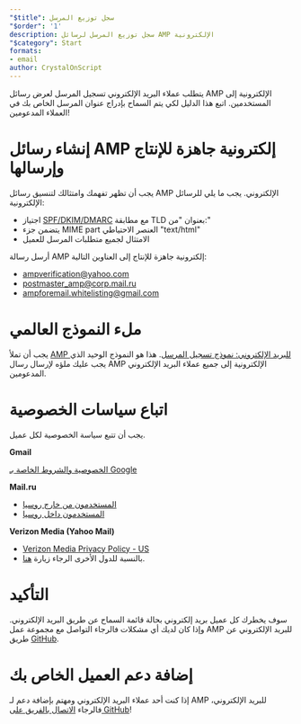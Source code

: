 ```yaml
---
"$title": سجل توزيع المرسل
"$order": '1'
description: سجل توزيع المرسل لرسائل AMP الإلكترونية
"$category": Start
formats:
- email
author: CrystalOnScript
---
```


يتطلب عملاء البريد الإلكتروني تسجيل المرسل لعرض رسائل AMP الإلكترونية إلى المستخدمين. اتبع هذا الدليل لكي يتم السماح بإدراج عنوان المرسل الخاص بك في العملاء المدعومين!

# إنشاء رسائل AMP إلكترونية جاهزة للإنتاج وإرسالها

يجب أن تظهر تفهمك وامتثالك لتنسيق رسائل AMP الإلكتروني. يجب ما يلي للرسائل الإلكترونية:

- اجتياز [SPF/DKIM/DMARC](https://support.google.com/a/answer/33786?hl=en) مع مطابقة TLD بعنوان "من:"
- يتضمن جزء MIME part العنصر الاحتياطي "text/html"
- الامتثال لجميع متطلبات المرسل للعميل

أرسل رسالة AMP إلكترونية جاهزة للإنتاج إلى العناوين التالية:

- ampverification@yahoo.com
- postmaster_amp@corp.mail.ru
- ampforemail.whitelisting@gmail.com

# ملء النموذج العالمي

يجب أن تملأ [AMP للبريد الإلكتروني: نموذج تسجيل المرسل](https://docs.google.com/forms/d/e/1FAIpQLSdso95e7UDLk_R-bnpzsAmuUMDQEMUgTErcfGGItBDkghHU2A/viewform?gxids=7628). هذا هو النموذج الوحيد الذي يجب عليك ملؤه لإرسال رسال AMP الإلكترونية إلى جميع عملاء البريد الإلكتروني المدعومين.

# اتباع سياسات الخصوصية

يجب أن تتبع سياسة الخصوصية لكل عميل.

**Gmail**

[الخصوصية والشروط الخاصة بـ Google](https://policies.google.com/privacy)

**Mail.ru**

- [المستخدمون من خارج روسيا](https://help.mail.ru/engmail-help/privacy)
- [المستخدمون داخل روسيا](https://agent.mail.ru/legal/privacypolicy/en)

**Verizon Media (Yahoo Mail)**

- [Verizon Media Privacy Policy - US](https://www.verizonmedia.com/policies/us/en/verizonmedia/privacy/index.html)
- بالنسبة للدول الأخرى الرجاء زيارة [هنا](https://www.verizonmedia.com/policies/).

# التأكيد

سوف يخطرك كل عميل بريد إلكتروني بحالة قائمة السماح عن طريق البريد الإلكتروني. وإذا كان لديك أي مشكلات فالرجاء التواصل مع مجموعة عمل AMP للبريد الإلكتروني عن طريق [GitHub](https://github.com/ampproject/wg-amp4email).

# إضافة دعم العميل الخاص بك

إذا كنت أحد عملاء البريد الإلكتروني ومهتم بإضافة دعم لـ AMP للبريد الإلكتروني، فالرجاء [الاتصال بالفريق على GitHub](https://github.com/ampproject/wg-amp4email/)!
